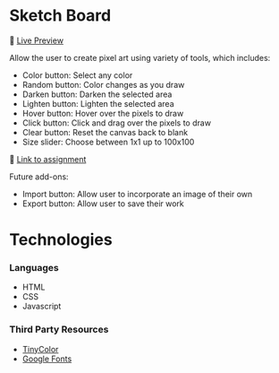 # Sketch Board

:link: [Live Preview](https://xenocidy.github.io/sketch-board/)

Allow the user to create pixel art using variety of tools, which includes:
* Color button: Select any color
* Random button: Color changes as you draw
* Darken button: Darken the selected area
* Lighten button: Lighten the selected area
* Hover button: Hover over the pixels to draw
* Click button: Click and drag over the pixels to draw
* Clear button: Reset the canvas back to blank
* Size slider: Choose between 1x1 up to 100x100

:link: [Link to assignment](https://www.theodinproject.com/lessons/foundations-etch-a-sketch)

Future add-ons:
* Import button: Allow user to incorporate an image of their own
* Export button: Allow user to save their work

# Technologies
### Languages
* HTML
* CSS
* Javascript

### Third Party Resources
* [TinyColor](https://github.com/bgrins/TinyColor)
* [Google Fonts](https://fonts.google.com/)